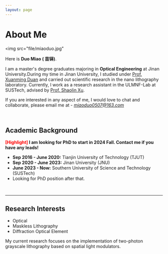 ```yaml
---
layout: page
---
```


# About Me

<img src="file/miaoduo.jpg"

Here is **Duo Miao ( 苗铎)**.

I am a master's degree graduates majoring in **Optical Engineering** at Jinan University.During my time in Jinan University, I studied under [Prof. Xuanming Duan](https://ipt.jnu.edu.cn/2019/0716/c16173a366282/page.psp) and carried out scientific research in the nano lithography laboratory. Currently, I work as a research assistant in the ULMNF-Lab at SUSTech, advised by [Prof. Shaolin Xu](https://www.sustech.edu.cn/zh/faculties/xushaolin.html). 

If you are interested in any aspect of me, I would love to chat and collaborate, please email me at - *miaoduo0507@163.com*

<br>

## Academic Background

**<font color='red'>[Highlight]</font> I am looking for PhD to start in 2024 Fall. Contact me if you have any leads!**

- **Sep 2016 - June 2020:** Tianjin University of Technology (TJUT)
- **Sep 2020 - June 2023:** Jinan University (JNU)
- **June 2023 - Now:** Southern University of Science and Technology (SUSTech)
-  Looking for PhD position after that.

<br>

---

## Research Interests

- Optical 
- Maskless Lithography
- Diffraction Optical Element

My current research focuses on the implementation of two-photon grayscale lithography based on spatial light modulators.

<br>

